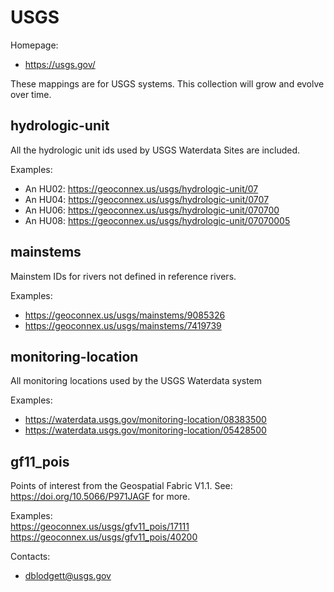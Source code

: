 USGS
===

Homepage:
* https://usgs.gov/

These mappings are for USGS systems. This collection will grow and evolve over time.

## hydrologic-unit

All the hydrologic unit ids used by USGS Waterdata Sites are included.

Examples:
* An HU02: https://geoconnex.us/usgs/hydrologic-unit/07
* An HU04: https://geoconnex.us/usgs/hydrologic-unit/0707
* An HU06: https://geoconnex.us/usgs/hydrologic-unit/070700
* An HU08: https://geoconnex.us/usgs/hydrologic-unit/07070005

## mainstems

Mainstem IDs for rivers not defined in reference rivers.

Examples: 
* https://geoconnex.us/usgs/mainstems/9085326
* https://geoconnex.us/usgs/mainstems/7419739

## monitoring-location

All monitoring locations used by the USGS Waterdata system

Examples:
* https://waterdata.usgs.gov/monitoring-location/08383500
* https://waterdata.usgs.gov/monitoring-location/05428500

## gf11_pois

Points of interest from the Geospatial Fabric V1.1.
See: https://doi.org/10.5066/P971JAGF for more.

Examples:  
https://geoconnex.us/usgs/gfv11_pois/17111  
https://geoconnex.us/usgs/gfv11_pois/40200

Contacts:
* <dblodgett@usgs.gov>
